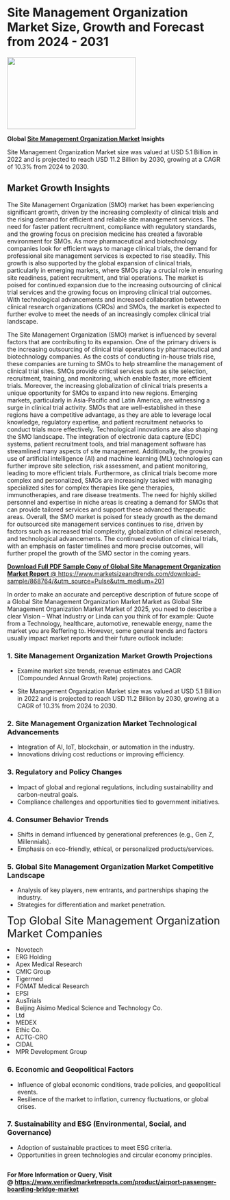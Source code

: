<H1>Site Management Organization Market Size, Growth and Forecast from 2024 - 2031</H1><img class="aligncenter size-medium wp-image-584254" src="https://thirdeyenews.in/wp-content/uploads/2024/09/Global-Market-Research-300x168.jpeg" alt="" width="300" height="168" /><p><strong>Global&nbsp;<a href="https://www.marketsizeandtrends.com/download-sample/868764/&amp;utm_source=Pulse&amp;utm_medium=201">Site Management Organization Market</a> Insights</strong></p><p>Site Management Organization Market size was valued at USD 5.1 Billion in 2022 and is projected to reach USD 11.2 Billion by 2030, growing at a CAGR of 10.3% from 2024 to 2030.</p><p><h2>Market Growth Insights</h2> <p>The Site Management Organization (SMO) market has been experiencing significant growth, driven by the increasing complexity of clinical trials and the rising demand for efficient and reliable site management services. The need for faster patient recruitment, compliance with regulatory standards, and the growing focus on precision medicine has created a favorable environment for SMOs. As more pharmaceutical and biotechnology companies look for efficient ways to manage clinical trials, the demand for professional site management services is expected to rise steadily. This growth is also supported by the global expansion of clinical trials, particularly in emerging markets, where SMOs play a crucial role in ensuring site readiness, patient recruitment, and trial operations. The market is poised for continued expansion due to the increasing outsourcing of clinical trial services and the growing focus on improving clinical trial outcomes. With technological advancements and increased collaboration between clinical research organizations (CROs) and SMOs, the market is expected to further evolve to meet the needs of an increasingly complex clinical trial landscape.</p> <p><a href="#"></a></p> <p>The Site Management Organization (SMO) market is influenced by several factors that are contributing to its expansion. One of the primary drivers is the increasing outsourcing of clinical trial operations by pharmaceutical and biotechnology companies. As the costs of conducting in-house trials rise, these companies are turning to SMOs to help streamline the management of clinical trial sites. SMOs provide critical services such as site selection, recruitment, training, and monitoring, which enable faster, more efficient trials. Moreover, the increasing globalization of clinical trials presents a unique opportunity for SMOs to expand into new regions. Emerging markets, particularly in Asia-Pacific and Latin America, are witnessing a surge in clinical trial activity. SMOs that are well-established in these regions have a competitive advantage, as they are able to leverage local knowledge, regulatory expertise, and patient recruitment networks to conduct trials more effectively. Technological innovations are also shaping the SMO landscape. The integration of electronic data capture (EDC) systems, patient recruitment tools, and trial management software has streamlined many aspects of site management. Additionally, the growing use of artificial intelligence (AI) and machine learning (ML) technologies can further improve site selection, risk assessment, and patient monitoring, leading to more efficient trials. Furthermore, as clinical trials become more complex and personalized, SMOs are increasingly tasked with managing specialized sites for complex therapies like gene therapies, immunotherapies, and rare disease treatments. The need for highly skilled personnel and expertise in niche areas is creating a demand for SMOs that can provide tailored services and support these advanced therapeutic areas. Overall, the SMO market is poised for steady growth as the demand for outsourced site management services continues to rise, driven by factors such as increased trial complexity, globalization of clinical research, and technological advancements. The continued evolution of clinical trials, with an emphasis on faster timelines and more precise outcomes, will further propel the growth of the SMO sector in the coming years.</p> <p><a href="#"></p><p><span class=""><strong>Download Full PDF Sample Copy of Global Site Management Organization Market Report</strong> @ <a href="https://www.marketsizeandtrends.com/download-sample/868764/&amp;utm_source=Pulse&amp;utm_medium=201" target="_blank">https://www.marketsizeandtrends.com/download-sample/868764/&amp;utm_source=Pulse&amp;utm_medium=201</a></span></p><p>In order to make an accurate and perceptive description of future scope of a Global&nbsp;Site Management Organization Market Market as Global&nbsp;Site Management Organization Market Market of 2025, you need to describe a clear Vision &ndash; What Industry or Linda can you think of for example: Quote from a Technology, healthcare, automotive, renewable energy, name the market you are Reffering to. However, some general trends and factors usually impact market reports and their future outlook include:</p><h3>1.&nbsp;<strong>Site Management Organization Market Growth Projections</strong></h3><ul><li>Examine market size trends, revenue estimates and CAGR (Compounded Annual Growth Rate) projections.</li><li><p>Site Management Organization Market size was valued at USD 5.1 Billion in 2022 and is projected to reach USD 11.2 Billion by 2030, growing at a CAGR of 10.3% from 2024 to 2030.</p></li></ul><h3>2.&nbsp;<strong>Site Management Organization Market Technological Advancements</strong></h3><ul><li>Integration of AI, IoT, blockchain, or automation in the industry.</li><li>Innovations driving cost reductions or improving efficiency.</li></ul><h3>3.&nbsp;<strong>Regulatory and Policy Changes</strong></h3><ul><li>Impact of global and regional regulations, including sustainability and carbon-neutral goals.</li><li>Compliance challenges and opportunities tied to government initiatives.</li></ul><h3>4.&nbsp;<strong>Consumer Behavior Trends</strong></h3><ul><li>Shifts in demand influenced by generational preferences (e.g., Gen Z, Millennials).</li><li>Emphasis on eco-friendly, ethical, or personalized products/services.</li></ul><h3>5.&nbsp;<strong>Global Site Management Organization Market Competitive Landscape</strong></h3><ul><li>Analysis of key players, new entrants, and partnerships shaping the industry.</li><li>Strategies for differentiation and market penetration.</li></ul><p data-pm-slice="1 1 []"><span style="color: inherit; font-family: inherit; font-size: 25px;">Top Global Site Management Organization Market Companies</span></p><div class="" data-test-id=""><p><li>Novotech</li><li> ERG Holding</li><li> Apex Medical Research</li><li> CMIC Group</li><li> Tigermed</li><li> FOMAT Medical Research</li><li> EPSI</li><li> AusTrials</li><li> Beijing Aisimo Medical Science and Technology Co.</li><li> Ltd</li><li> MEDEX</li><li> Ethic Co. <Ltd</li><li> ACTG-CRO</li><li> CIDAL</li><li> MPR Development Group</li></p></div><h3>6.&nbsp;<strong>Economic and Geopolitical Factors</strong></h3><ul><li>Influence of global economic conditions, trade policies, and geopolitical events.</li><li>Resilience of the market to inflation, currency fluctuations, or global crises.</li></ul><h3>7.&nbsp;<strong>Sustainability and ESG (Environmental, Social, and Governance)</strong></h3><ul><li>Adoption of sustainable practices to meet ESG criteria.</li><li>Opportunities in green technologies and circular economy principles.</li></ul><h2><strong style="font-size: 14px;">For More Information or Query, Visit @&nbsp;</strong><a style="background-color: #ffffff; font-size: 14px;" href="https://www.marketsizeandtrends.com/report/site-management-organization-market/" target="_blank">https://www.verifiedmarketreports.com/product/airport-passenger-boarding-bridge-market</a></h2>
